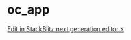 # oc_app

[Edit in StackBlitz next generation editor ⚡️](https://stackblitz.com/~/github.com/sensunny/oc_app)